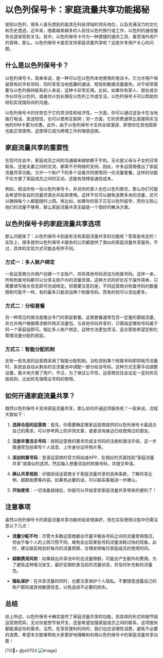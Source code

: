 # 以色列保号卡：家庭流量共享功能揭秘

提到以色列，很多人首先想到的是其在科技领域的领先地位，以及充满活力的文化和历史遗迹。近年来，随着越来越多的人前往以色列旅行或工作，以色列的通信服务也逐渐受到关注。其中，以色列保号卡作为一种便捷的通讯工具，备受海外用户的青睐。那么，以色列保号卡是否支持家庭流量共享呢？这是许多用户关心的问题。

## 什么是以色列保号卡？

以色列保号卡，简单来说，是一种可以在以色列本地使用的电话卡。它允许用户保留原有的手机号码，同时享受当地低廉的通话、短信和数据流量服务。对于经常需要与以色列保持联系的人来说，这种卡非常实用。比如，如果你有家人、朋友或合作伙伴在以色列，或者你计划长期在以色列工作或生活，以色列保号卡可以帮助你轻松实现国际间的沟通。

以色列保号卡的优势在于它的灵活性和经济性。一方面，你可以通过这张卡在当地拨打电话、发送短信，也可以使用互联网；另一方面，它的资费通常比直接购买当地的SIM卡更为优惠。此外，由于以色列保号卡支持全球漫游，即使你在其他国家也能正常使用，这使得它成为跨境工作的理想选择。

## 家庭流量共享的重要性

在现代社会中，家庭成员之间的沟通越来越依赖于手机。无论是父母与子女的日常联系，还是夫妻之间的交流，都离不开网络的支持。因此，许多运营商推出了家庭流量共享功能，允许一个账户下的多个设备共同使用同一份流量套餐。这样的功能不仅方便了家庭成员之间的互动，还能有效降低通信成本。

例如，假设你有一张以色列保号卡，并且你的家人也在以色列居住，那么你们可能会希望将各自的流量资源合并起来使用。这样不仅可以避免浪费多余的流量，还可以确保每个人都能随时上网。再比如，如果你的孩子正在以色列留学，而你又担心他们的流量不够用，那么家庭流量共享无疑是一个很好的解决方案。

## 以色列保号卡的家庭流量共享选项

那么问题来了：以色列保号卡到底有没有家庭流量共享的功能呢？答案是肯定的！实际上，很多提供以色列保号卡服务的公司都提供了类似的家庭流量共享服务。不过，具体的实现方式可能会有所不同。

### 方式一：多人账户绑定

一些运营商允许用户创建一个主账户，并将其他号码添加为附属号码。这样一来，所有附属号码都可以分享主账户内的流量资源。这种方式的好处在于操作简单，只需要填写相关信息即可完成绑定。但需要注意的是，不同运营商对附属号码的数量限制可能不一样，有的最多只能添加两个附属号码，而有的则可以添加更多。

### 方式二：分组套餐

另一种常见的做法是推出专门的家庭套餐。这类套餐通常包含一定量的基础流量，并允许用户根据需求额外购买流量包。与其他号码共享时，只需指定哪些号码属于同一个家庭组即可。相比多人账户绑定，这种方法更加灵活，适合那些希望定制化管理流量分配的家庭。

### 方式三：智能分配机制

还有一些先进的运营商采用了智能分配机制。当检测到某个附属号码即将耗尽流量时，系统会自动从剩余的总流量池中调配一部分给该号码。这种方式无需手动调整设置，极大地方便了用户。不过，为了保证公平性，运营商往往会设定一定的优先级规则，比如优先保障主号码的使用。

## 如何开通家庭流量共享？

既然以色列保号卡支持家庭流量共享，那么如何开通这项服务呢？一般来说，流程大致如下：

1. **选择合适的运营商**：首先，你需要确定哪家运营商提供的以色列保号卡最适合自己的需求。可以参考网上的评测文章，或者咨询身边已经使用过的朋友。
   
2. **注册并激活主号码**：按照运营商的要求完成主号码的注册和激活手续。这一步骤通常包括填写个人信息、上传身份证件照片等。

3. **添加附属号码**：登录运营商的官方网站或APP，在相应的页面找到“家庭流量共享”或类似的选项。然后输入想要添加的附属号码，并提交申请。

4. **确认共享规则**：仔细阅读运营商关于家庭流量共享的具体条款，了解共享比例、超额收费等内容。如果有必要的话，可以联系客服进一步确认。

5. **开始使用**：一切准备就绪后，你就可以开始享受家庭流量共享带来的便利了！

## 注意事项

虽然以色列保号卡的家庭流量共享功能听起来很美好，但在实际使用过程中仍需注意以下几点：

- **流量分配不均**：尽管大多数运营商都会尽量平衡各号码之间的流量使用情况，但由于每个人的上网习惯不同，难免会出现某些号码流量消耗过快的现象。此时，建议提前规划好每月的流量预算，合理安排每位家庭成员的使用时间。

- **超额费用风险**：如果超出共享池中的总流量限额，可能会产生额外的费用。为了避免这种情况发生，最好定期检查当前的流量状态，并及时补充新的流量包。

- **隐私保护**：在共享流量的同时，也要注意保护个人隐私。不要随意透露自己的账户密码或其他敏感信息，以免造成不必要的损失。

## 总结

综上所述，以色列保号卡确实提供了家庭流量共享的功能，但具体的形式和细节因运营商而异。无论你是想节省开支，还是希望加强家庭成员之间的联系，这项服务都能满足你的需求。当然，在享受便利的同时，我们也应该理性消费，避免不必要的浪费。希望本文能够帮助大家更好地理解和利用以色列保号卡的家庭流量共享功能！

[TG💪+ @jx0703 ![Image](https://github.com/user-attachments/assets/dbca1d08-cadb-493c-b0ec-ad6f7a83f270)]